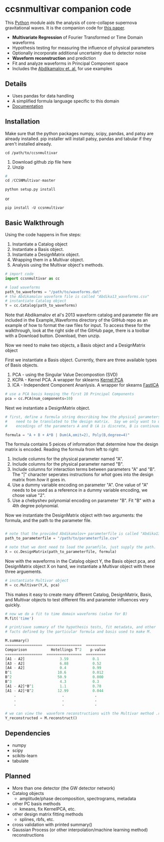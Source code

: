 # ccsnmultivar companion code


This [Python](http://www.python.org/) module aids the analysis of core-collapse supernova gravitational waves.  It is the companion code for [this paper](http://arxiv.org/abs/1406.1164).

* **Multivariate Regression** of Fourier Transformed or Time Domain waveforms
* Hypothesis testing for measuring the influence of physical parameters
* Optionally incorporate additional uncertainty due to detector noise
* **Waveform reconstruction** and prediction
* Fit and analyze waveforms in Principal Component space
* Includes the [Abdikamalov et. al.](http://arxiv.org/abs/1311.3678) for use examples 

## Details
* Uses pandas for data handling
* A simplified formula language specific to this domain
* [Documentation](http://ccsnmultivar.readthedocs.org/en/latest/)


## Installation
Make sure that the python packages numpy, scipy, pandas, and patsy are already installed.
pip installer will install patsy, pandas and tabular if they aren't installed already.

    cd /path/to/ccsnmultivar

1. Download github zip file here
2. Unzip

```python
# 
cd /CCSNMultivar-master

python setup.py install
```
or

    pip install -U ccsnmultivar

## Basic Walkthrough
Using the code happens in five steps:

1. Instantiate a Catalog object
2. Instantiate a Basis object.
3. Instantiate a DesignMatrix object.
4. Wrapping them in a Multivar object.
5. Analysis using the Multivar object's methods.

```python
# import code
import ccsnmultivar as cc

# load waveforms
path_to_waveforms = "/path/to/waveforms.dat"
# the Abdikamalov waveform file is called "Abdika13_waveforms.csv"
# instantiate Catalog object
Y = cc.Catalog(path_to_waveforms)
```

Note that Abdikamalov et al's 2013 waveform catalog and parameter file are included
in the Example_Waveforms directory of the GitHub repo as an example of how to format
the raw files for input.  To access these for the walkthrough, look at the right side
of the GitHub page, there is a toolbar with a Download button.  Download, then unzip.  

Now we need to make two objects, a Basis object and a DesignMatrix object

First we instantiate a Basis object.  Currently, there are three available types of 
Basis objects.
 
1. PCA - using the Singular Value Decompostion (SVD)
2. KCPA - Kernel PCA.  A wrapper for sklearns [Kernel PCA](http://scikit-learn.org/stable/modules/generated/sklearn.decomposition.KernelPCA.html#sklearn.decomposition.KernelPCA) 
3. ICA - Independent Component Ananlysis.  A wrapper for skearns [FastICA](http://scikit-learn.org/stable/modules/generated/sklearn.decomposition.FastICA.html)

```python
# use a PCA basis keeping the first 10 Principal Components
pca = cc.PCA(num_components=10)
```    
Next we instantiate a DesignMatrix object.

```python
# first, define a formula string describing how the physical parameters
#    need to be translated to the design matrix.  Say we only want to use
#    encodings of the parameters A and B (A is discrete, B is continuous)

formula = "A + B + A*B | Dum(A,omit=2), Poly(B,degree=4)"
```

The formula contains 5 peices of information that determine how the design matrix is 
encoded.  Reading the formula from left to right:

1. Include columns for the physical parameter named "A".
2. Include columns for the physical parameter named "B".
3. Include columns for interaction terms between parameters "A" and "B".  
The "|" character seperates instructions for *what* goes into the design matrix from 
*how* it goes in.
4. Use a dummy variable encoding on parameter "A".  One value of "A" needs to be used as a
reference in a dummy variable encoding, we chose value "2".
4. Use a chebyshev polynomial encoding on parameter "B".  Fit "B" with a 4th degree polynomial.

Now we instantiate the DesignMatrix object with two arguments: the formula, and the
path to the parameter file.
```python

# note that the provided Abdikamalov+ parameterfile is called "Abdika13_params.csv"
path_to_parameterfile = "/path/to/parameterfile.csv"

# note that we dont need to load the paramfile, just supply the path.
X = cc.DesignMatrix(path_to_parameterfile, formula)
```

Now with the waveforms in the Catalog object Y, the Basis object pca, and DesignMatrix object 
X on hand, we instantiate a Multivar object with these three arguements.

```python
# instantiate Multivar object
M = cc.Multivar(Y,X, pca)

```

This makes it easy to create many different Catalog, DesignMatrix, Basis, and Multivar
objects to test different fits and parameter influences very quickly.

```python
# now we do a fit to time domain waveforms (solve for B)
M.fit('time')

# print/save summary of the hypothesis tests, fit metadata, and other
# facts defined by the particular formula and basis used to make M.

M.summary()
=================  ================  =========
Comparison           Hotellings T^2    p-value
=================  ================  ========= 
[A1 - A2]                3.59           0.1
[A3 - A2]                6.88           0.52
[A4 - A2]                0.4            0.99
B^1                     10.6            0.012
B^2                     50.9            0.000
B^3                      4.3            0.3
[A1 - A2]*B^1            1.1            0.78
[A1 - A2]*B^2           12.99           0.044
    .                     .              .
    .                     .              .
    .                     .              .
    
# we can view the  waveform reconstructions with the Multivar method .reconstruct()
Y_reconstructed = M.reconstruct()
```

## Dependencies
* numpy
* scipy
* scikits-learn
* tabulate

## Planned
* More than one detector (the GW detector network)
* Catalog objects
  - amplitude/phase decomposition, spectrograms, metadata
* other PC basis methods 
  - kmeans, fix KernelPCA, etc.
* other design matrix fitting methods 
  - splines, rbfs, etc.
* cross validation with printed summary()
* Gaussian Process (or other interpolation/machine learning method) reconstructions




